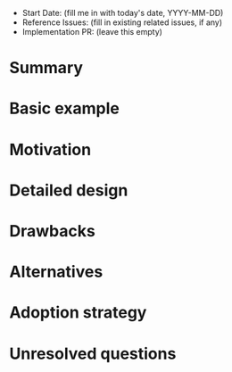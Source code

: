 - Start Date: (fill me in with today's date, YYYY-MM-DD)
- Reference Issues: (fill in existing related issues, if any)
- Implementation PR: (leave this empty)

# Summary

<!--
  Brief explanation of the feature.
-->

# Basic example

<!--
  If the proposal involves a new or changed API, include a basic code example.
  Omit this section if it's not applicable.
-->

# Motivation

<!--
  Why are we doing this? What use cases does it support? What is the expected outcome?

  Please focus on explaining the motivation so that if this RFC is not accepted, the motivation could be used to develop alternative solutions. In other words, enumerate the constraints you are trying to solve without coupling them too closely to the solution you have in mind.
-->

# Detailed design

<!--
  This is the bulk of the RFC. Explain the design in enough detail for somebody familiar with Vite to understand, and for somebody familiar with the implementation to implement. This should get into specifics and corner-cases, and include examples of how the feature is used. Any new terminology should be defined here.
-->

# Drawbacks

<!--
  Why should we _not_ do this? Please consider:

  - implementation cost, both in term of code size and complexity
  - whether the proposed feature can be implemented in user space
  - the impact on teaching people Vite
  - integration of this feature with other existing and planned features
  - cost of migrating existing Vite applications (is it a breaking change?)

  There are tradeoffs to choosing any path. Attempt to identify them here.
-->

# Alternatives

<!--
  What other designs have been considered? What is the impact of not doing this?
-->

# Adoption strategy

<!--
  If we implement this proposal, how will existing Vite developers adopt it? Is this a breaking change? Can we write a codemod? Can we provide a runtime adapter library for the original API it replaces? How will this affect other projects in the Vite ecosystem?
-->

# Unresolved questions

<!--
  Optional, but suggested for first drafts. What parts of the design are still TBD?
-->
